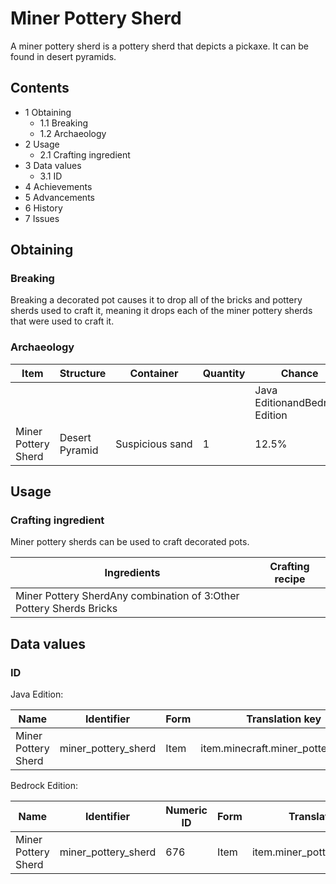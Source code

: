 # Miner Pottery Sherd
A miner pottery sherd is a pottery sherd that depicts a pickaxe. It can be found in desert pyramids.

## Contents
- 1 Obtaining
	- 1.1 Breaking
	- 1.2 Archaeology
- 2 Usage
	- 2.1 Crafting ingredient
- 3 Data values
	- 3.1 ID
- 4 Achievements
- 5 Advancements
- 6 History
- 7 Issues

## Obtaining
### Breaking
Breaking a decorated pot causes it to drop all of the bricks and pottery sherds used to craft it, meaning it drops each of the miner pottery sherds that were used to craft it.

### Archaeology
| Item                | Structure      | Container       | Quantity | Chance                         |
|---------------------|----------------|-----------------|----------|--------------------------------|
|                     |                |                 |          | Java EditionandBedrock Edition |
| Miner Pottery Sherd | Desert Pyramid | Suspicious sand | 1        | 12.5%                          |

## Usage
### Crafting ingredient
Miner pottery sherds can be used to craft decorated pots.

| Ingredients                                                         | Crafting recipe |
|---------------------------------------------------------------------|-----------------|
| Miner Pottery SherdAny combination of 3:Other Pottery Sherds Bricks |                 |

## Data values
### ID
Java Edition:

| Name                | Identifier          | Form | Translation key                    |
|---------------------|---------------------|------|------------------------------------|
| Miner Pottery Sherd | miner_pottery_sherd | Item | item.minecraft.miner_pottery_sherd |

Bedrock Edition:

| Name                | Identifier          | Numeric ID | Form | Translation key               |
|---------------------|---------------------|------------|------|-------------------------------|
| Miner Pottery Sherd | miner_pottery_sherd | 676        | Item | item.miner_pottery_sherd.name |

